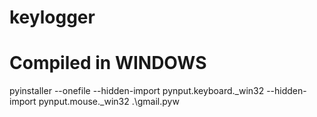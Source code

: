 # keylogger

# Compiled in WINDOWS
  pyinstaller --onefile --hidden-import pynput.keyboard._win32 --hidden-import pynput.mouse._win32 .\gmail.pyw
